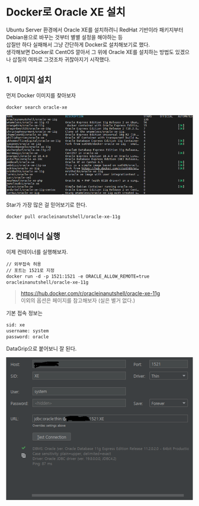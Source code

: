 # Docker로 Oracle XE 설치
Ubuntu Server 환경에서 Oracle XE를 설치하려니 RedHat 기반이라 패키지부터 Debian용으로 바꾸는 것부터 별별 설정을 해야하는 등  
삽질만 하다 실패해서 그냥 간단하게 Docker로 설치해보기로 했다.  
생각해보면 Docker로 CentOS 깔아서 그 위에 Oracle XE를 설치하는 방법도 있겠으나 삽질의 여파로 그것조차 귀찮아지기 시작했다.
## 1. 이미지 설치
먼저 Docker 이미지를 찾아보자
```
docker search oracle-xe
```
![](_images/b04179a5.png)  

Star가 가장 많은 걸 믿어보기로 한다.

```
docker pull oracleinanutshell/oracle-xe-11g
```

## 2. 컨테이너 실행 
이제 컨테이너를 실행해보자.

```
// 외부접속 허용
// 포트는 1521로 지정
docker run -d -p 1521:1521 -e ORACLE_ALLOW_REMOTE=true oracleinanutshell/oracle-xe-11g
```

> https://hub.docker.com/r/oracleinanutshell/oracle-xe-11g  
> 이외의 옵션은 페이지를 참고해보자 (실은 별거 없다.)

기본 접속 정보는
```
sid: xe
username: system
password: oracle
```  

DataGrip으로 붙어보니 잘 된다.

![](_images/183244c3.png)